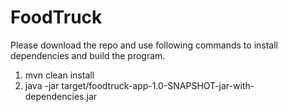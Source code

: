 # FoodTruck
Please download the repo and use following commands to install dependencies and build the program.
1. mvn clean install
2. java -jar target/foodtruck-app-1.0-SNAPSHOT-jar-with-dependencies.jar